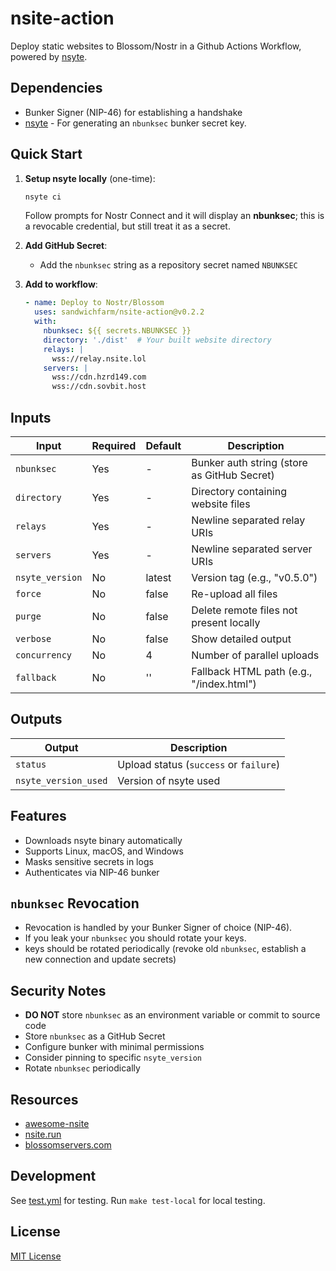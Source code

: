 # nsite-action

<!-- [![GitHub release (latest by date)](https://img.shields.io/github/v/release/your-username/nsite-action)](https://github.com/your-username/nsite-action/releases)
[![GitHub Actions CI](https://github.com/your-username/nsite-action/actions/workflows/test.yml/badge.svg)](https://github.com/your-username/nsite-action/actions/workflows/test.yml) -->

Deploy static websites to Blossom/Nostr in a Github Actions Workflow, powered by [nsyte](https://github.com/sandwichfarm/nsyte).

## Dependencies
- Bunker Signer (NIP-46) for establishing a handshake
- [nsyte](http://github.com/sandwichfarm/nsyte) - For generating an `nbunksec` bunker secret key.

## Quick Start

1. **Setup nsyte locally** (one-time):
   ```bash
   nsyte ci
   ```
   Follow prompts for Nostr Connect and it will display an **nbunksec**; this is a revocable credential, but still treat it as a secret.

2. **Add GitHub Secret**:
   - Add the `nbunksec` string as a repository secret named `NBUNKSEC`

3. **Add to workflow**:
   ```yaml
   - name: Deploy to Nostr/Blossom
     uses: sandwichfarm/nsite-action@v0.2.2
     with:
       nbunksec: ${{ secrets.NBUNKSEC }}
       directory: './dist'  # Your built website directory
       relays: |
         wss://relay.nsite.lol
       servers: |
         wss://cdn.hzrd149.com
         wss://cdn.sovbit.host
   ```

## Inputs

| Input | Required | Default | Description |
|-------|----------|---------|-------------|
| `nbunksec` | Yes | - | Bunker auth string (store as GitHub Secret) |
| `directory` | Yes | - | Directory containing website files |
| `relays` | Yes | - | Newline separated relay URIs |
| `servers` | Yes | - | Newline separated server URIs |
| `nsyte_version` | No | latest | Version tag (e.g., "v0.5.0") |
| `force` | No | false | Re-upload all files |
| `purge` | No | false | Delete remote files not present locally |
| `verbose` | No | false | Show detailed output |
| `concurrency` | No | 4 | Number of parallel uploads |
| `fallback` | No | '' | Fallback HTML path (e.g., "/index.html") |

## Outputs

| Output | Description |
|--------|-------------|
| `status` | Upload status (`success` or `failure`) |
| `nsyte_version_used` | Version of nsyte used |

## Features

- Downloads nsyte binary automatically
- Supports Linux, macOS, and Windows
- Masks sensitive secrets in logs
- Authenticates via NIP-46 bunker

## `nbunksec` Revocation

- Revocation is handled by your Bunker Signer of choice (NIP-46).
- If you leak your `nbunksec` you should rotate your keys.
- keys should be rotated periodically (revoke old `nbunksec`, establish a new connection and update secrets)

## Security Notes

- **DO NOT** store `nbunksec` as an environment variable or commit to source code
- Store `nbunksec` as a GitHub Secret
- Configure bunker with minimal permissions
- Consider pinning to specific `nsyte_version`
- Rotate `nbunksec` periodically

## Resources
- [awesome-nsite](https://github.com/nostrver-se/awesome-nsite)
- [nsite.run](https://nsite.run)
- [blossomservers.com](https://blossomservers.com)

## Development

See [test.yml](.github/workflows/test.yml) for testing. Run `make test-local` for local testing.

## License

[MIT License](./LICENSE) 
